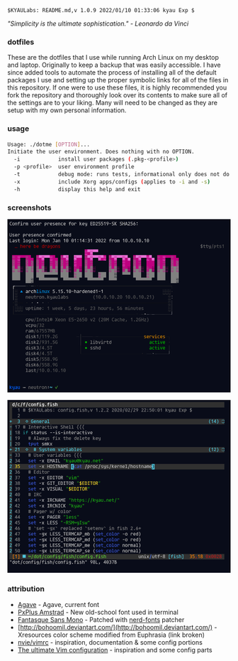     $KYAULabs: README.md,v 1.0.9 2022/01/10 01:33:06 kyau Exp $

*"Simplicity is the ultimate sophistication." - Leonardo da Vinci*

### dotfiles
These are the dotfiles that I use while running Arch Linux on my desktop and laptop. Originally to keep a backup that was easily accessible. I have since added tools to automate the process of installing all of the default packages I use and setting up the proper symbolic links for all of the files in this repository. If one were to use these files, it is highly recommended you fork the repository and thoroughly look over its contents to make sure all of the settings are to your liking. Many will need to be changed as they are setup with my own personal information.

### usage
```bash
Usage: ./dotme [OPTION]...
Initiate the user environment. Does nothing with no OPTION.
  -i            install user packages (.pkg-<profile>)
  -p <profile>  user environment profile
  -t            debug mode: runs tests, informational only does not do anything
  -x            include Xorg apps/configs (applies to -i and -s)
  -h            display this help and exit
```

### screenshots
![Login MOTD](https://raw.githubusercontent.com/kyau/dotfiles/master/ss1.png "Login MOTD")

![vim](https://raw.githubusercontent.com/kyau/dotfiles/master/ss2.png "vim")

### attribution
* [Agave](https://github.com/blobject/agave) - Agave, current font
* [PxPlus Amstrad](https://int10h.org/oldschool-pc-fonts/) - New old-school font used in terminal
* [Fantasque Sans Mono](https://github.com/belluzj/fantasque-sans) - Patched with [nerd-fonts](https://github.com/ryanoasis/nerd-fonts) patcher
* [http://bohoomil.deviantart.com/](http://bohoomil.deviantart.com/) - Xresources color scheme modified from Euphrasia (link broken)
* [nvie/vimrc](https://github.com/nvie/vimrc) - inspiration, documentation & some config portions
* [The ultimate Vim configuration](https://web.archive.org/web/20170222115910/http://amix.dk/vim/vimrc.html) - inspiration and some config parts
